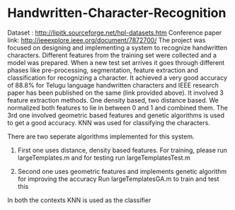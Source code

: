 # Handwritten-Character-Recognition
Dataset : http://lipitk.sourceforge.net/hpl-datasets.htm
Conference paper link: http://ieeexplore.ieee.org/document/7872700/
The project was focused on designing and implementing a system to recognize handwritten characters. Different features from the training set were collected and a model was prepared. When a new test set arrives it goes through different phases like pre-processing, segmentation, feature extraction and classification for recognizing a character. It achieved a very good accuracy of 88.8% for Telugu language handwritten characters and IEEE research paper has been published on the same (link provided above).
It involved 3 feature extraction methods. One density based, two distance based. We normalized both features to lie in between 0 and 1 and combined them. The 3rd one involved geometric based features and genetic algorithms is used to get a good accuracy. KNN was used for classifying the characters.

There are two seperate algorithms implemented for this system.
1. First one uses distance, density based features.
For training, please run largeTemplates.m and for testing run largeTemplatesTest.m

2. Second one uses geometric features and implements genetic algorithm for improving the accuracy
Run largeTemplatesGA.m to train and test this

In both the contexts KNN is used as the classifier